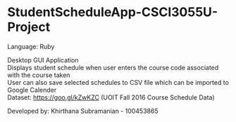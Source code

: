 # StudentScheduleApp-CSCI3055U-Project

Language: Ruby  

Desktop GUI Application  
Displays student schedule when user enters the course code associated with the course taken  
User can also save selected schedules to CSV file which can be imported to Google Calender   
Dataset: https://goo.gl/kZwKZC (UOIT Fall 2016 Course Schedule Data)   
  
Developed by: Khirthana Subramanian - 100453865  
